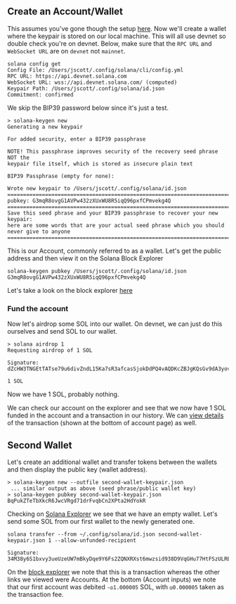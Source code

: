 ## Create an Account/Wallet
 This assumes you've gone though the setup [here](README.md). Now we'll create a wallet where the keypair is stored on our local machine. This will all use devnet so double check you're on devnet. Below, make sure that the `RPC URL` and `WebSocket URL` are on `devnet` not `mainnet`.
 
 ```
 solana config get
Config File: /Users/jscott/.config/solana/cli/config.yml
RPC URL: https://api.devnet.solana.com
WebSocket URL: wss://api.devnet.solana.com/ (computed)
Keypair Path: /Users/jscott/.config/solana/id.json
Commitment: confirmed
```

 We skip the BIP39 password below since it's just a test.

```
> solana-keygen new
Generating a new keypair

For added security, enter a BIP39 passphrase

NOTE! This passphrase improves security of the recovery seed phrase NOT the
keypair file itself, which is stored as insecure plain text

BIP39 Passphrase (empty for none):

Wrote new keypair to /Users/jscott/.config/solana/id.json
========================================================================
pubkey: G3mqR8ovgG1AVPw432zXUxWU8R5iqQ96pxfCPmvekg4Q
========================================================================
Save this seed phrase and your BIP39 passphrase to recover your new keypair:
here are some words that are your actual seed phrase which you should never give to anyone
========================================================================
```

This is our Account, commonly referred to as a wallet. Let's get the public address and then view it on the Solana Block Explorer

```
solana-keygen pubkey /Users/jscott/.config/solana/id.json
G3mqR8ovgG1AVPw432zXUxWU8R5iqQ96pxfCPmvekg4Q
```
Let's take a look on the block explorer [here](https://explorer.solana.com/address/G3mqR8ovgG1AVPw432zXUxWU8R5iqQ96pxfCPmvekg4Q?cluster=devnet)

### Fund the account

Now let's airdrop some SOL into our wallet. On devnet, we can just do this ourselves and send SOL to our wallet.

```
> solana airdrop 1
Requesting airdrop of 1 SOL

Signature: dZcHW3TNGEtTATse79u6divZndL15Ka7sR3afcasSjokDdPQ4vAQDKcZBJgKQsGv9dA3yovctUwRmRdBySThDg4

1 SOL
```
Now we have 1 SOL, probably nothing. 

We can check our account on the explorer and see that we now have 1 SOL funded in the account and a transaction in our history. We can [view details](https://explorer.solana.com/tx/dZcHW3TNGEtTATse79u6divZndL15Ka7sR3afcasSjokDdPQ4vAQDKcZBJgKQsGv9dA3yovctUwRmRdBySThDg4?cluster=devnet) of the transaction (shown at the bottom of account page) as well.

## Second Wallet
Let's create an additional wallet and transfer tokens between the wallets and then display the public key (wallet address).

```
> solana-keygen new --outfile second-wallet-keypair.json
 ... similar output as above (seed phrase/public wallet key)
> solana-keygen pubkey second-wallet-keypair.json
BqPukZTeTbXkcR6JwcVRgd71drFvqbCn2XPta2HdYokR
```

Checking on [Solana Explorer](https://explorer.solana.com/address/BqPukZTeTbXkcR6JwcVRgd71drFvqbCn2XPta2HdYokR?cluster=devnet) we see that we have an empty wallet. Let's send some SOL from our first wallet to the newly generated one.

```
solana transfer --from ~/.config/solana/id.json second-wallet-keypair.json 1 --allow-unfunded-recipient

Signature: 34M38y6S1bxvy3ueUzeUW7mBkyDqe9Y6Fs2ZQNXRXst6mwzsid938D9VqGHu77HtFSzULRExcifqkjnfcJTBNBWh
```

On the [block explorer](34M38y6S1bxvy3ueUzeUW7mBkyDqe9Y6Fs2ZQNXRXst6mwzsid938D9VqGHu77HtFSzULRExcifqkjnfcJTBNBWh) we note that this is a transaction whereas the other links we viewed were Accounts. At the bottom (Account inputs) we note that our first account was debited `-◎1.000005` SOL, with `◎0.000005` taken as the transaction fee.

